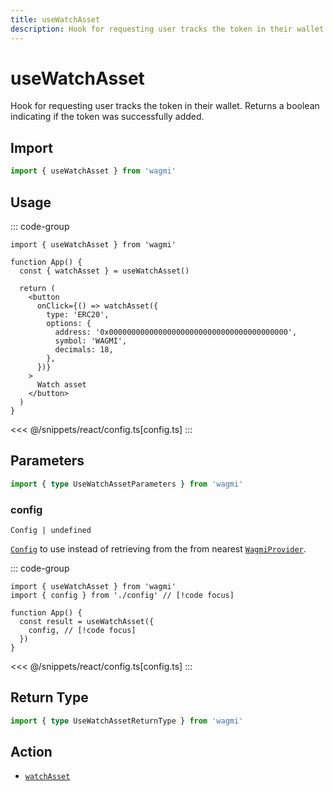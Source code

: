 ```yaml
---
title: useWatchAsset
description: Hook for requesting user tracks the token in their wallet. Returns a boolean indicating if the token was successfully added.
---
```


<script setup>
const packageName = 'wagmi'
const actionName = 'watchAsset'
const typeName = 'WatchAsset'
const mutate = 'watchAsset'
const TData = 'WatchAssetData'
const TError = 'WatchAssetErrorType'
const TVariables = 'WatchAssetVariables'
</script>

# useWatchAsset

Hook for requesting user tracks the token in their wallet. Returns a boolean indicating if the token was successfully added.

## Import

```ts
import { useWatchAsset } from 'wagmi'
```

## Usage

::: code-group
```tsx [index.tsx]
import { useWatchAsset } from 'wagmi'

function App() {
  const { watchAsset } = useWatchAsset()

  return (
    <button
      onClick={() => watchAsset({
        type: 'ERC20',
        options: {
          address: '0x0000000000000000000000000000000000000000',
          symbol: 'WAGMI',
          decimals: 18,
        },
      })}
    >
      Watch asset
    </button>
  )
}
```
<<< @/snippets/react/config.ts[config.ts]
:::

## Parameters

```ts
import { type UseWatchAssetParameters } from 'wagmi'
```

### config

`Config | undefined`

[`Config`](/react/api/createConfig#config) to use instead of retrieving from the from nearest [`WagmiProvider`](/react/api/WagmiProvider).

::: code-group
```tsx [index.tsx]
import { useWatchAsset } from 'wagmi'
import { config } from './config' // [!code focus]

function App() {
  const result = useWatchAsset({
    config, // [!code focus]
  })
}
```
<<< @/snippets/react/config.ts[config.ts]
:::

<!--@include: @shared/mutation-options.md-->

## Return Type

```ts
import { type UseWatchAssetReturnType } from 'wagmi'
```

<!--@include: @shared/mutation-result.md-->

<!--@include: @shared/mutation-imports.md-->

## Action

- [`watchAsset`](/core/api/actions/watchAsset)
